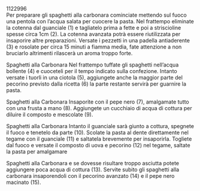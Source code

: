 1122996
</br>
Per preparare gli spaghetti alla carbonara cominciate mettendo sul fuoco una pentola con l’acqua salata per cuocere la pasta. Nel frattempo eliminate la cotenna dal guanciale (1) e tagliatelo prima a fette e poi a striscioline spesse circa 1cm (2). La cotenna avanzata potrà essere riutilizzata per insaporire altre preparazioni. Versate i pezzetti in una padella antiaderente (3) e rosolate per circa 15 minuti a fiamma media, fate attenzione a non bruciarlo altrimenti rilascerà un aroma troppo forte.

Spaghetti alla Carbonara
Nel frattempo tuffate gli spaghetti nell’acqua bollente (4) e cuoceteli per il tempo indicato sulla confezione. Intanto versate i tuorli in una ciotola (5), aggiungete anche la maggior parte del pecorino previsto dalla ricetta (6) la parte restante servirà per guarnire la pasta.

Spaghetti alla Carbonara
Insaporite con il pepe nero (7), amalgamate tutto con una frusta a mano (8). Aggiungete un cucchiaio di acqua di cottura per diluire il composto e mescolate (9).

Spaghetti alla Carbonara
Intanto il guanciale sarà giunto a cottura, spegnete il fuoco e tenetelo da parte (10). Scolate la pasta al dente direttamente nel tegame con il guanciale (11) e saltatela brevemente per insaporirla. Togliete dal fuoco e versate il composto di uova e pecorino (12) nel tegame, saltate la pasta per amalgamare

Spaghetti alla Carbonara
e se dovesse risultare troppo asciutta potete aggiungere poca acqua di cottura (13). Servite subito gli spaghetti alla carbonara insaporendoli con il pecorino avanzato (14) e il pepe nero macinato (15).
